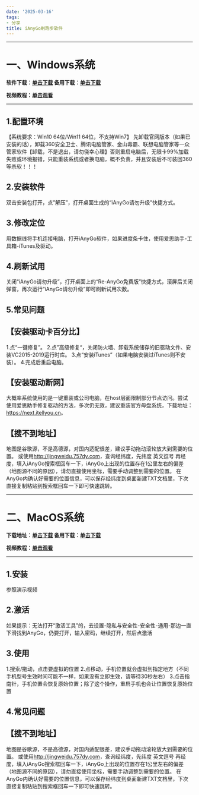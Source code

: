 ```yaml
---
date: '2025-03-16'
tags:
- 分享
title: iAnyGo刷跑步软件
---
```


<!-- 在此输入文章内容 -->
 ** ** 
<h1>一、Windows系统</h1>

 **软件下载：[单击下载](http://nas.suntao.online:5244/%E8%99%9A%E6%8B%9F%E5%AE%9A%E4%BD%8D)      备用下载：[单击下载](https://www.123pan.com/s/g3E8Vv-yXnfh)** 

 **视频教程：[单击观看](https://www.bilibili.com/video/BV1aasDenEXc)** 
 ** ** 

<h2>1.配置环境</h2>
【系统要求：Win10 64位/Win11 64位，不支持Win7】
先卸载官网版本（如果已安装的话），卸载360安全卫士、腾讯电脑管家、金山毒霸、联想电脑管家等一众管家软件【卸载，不是退出，请勿侥幸心理】否则重启电脑后，无限卡99%加载失败或环境报错，只能重装系统或者换电脑，概不负责，并且安装后不可装回360等杀软！！！

<h2>2.安装软件</h2>
双击安装包打开，点”解压”，打开桌面生成的“iAnyGo请勿升级”快捷方式。

<h2>3.修改定位</h2>
用数据线将手机连接电脑，打开iAnyGo软件，如果进度条卡住，使用爱思助手-工具箱-iTunes及驱动。
 

<h2>4.刷新试用</h2>

关闭“iAnyGo请勿升级”，打开桌面上的“Re-AnyGo免费版”快捷方式，滚屏后关闭弹窗，再次运行“iAnyGo请勿升级”即可刷新试用次数。

<h2>5.常见问题</h2>

<h2>【安装驱动卡百分比】</h2>
1.点“一键修复”。
2.点”高级修复“，关闭防火墙、卸载系统储存的旧驱动文件、安装VC2015-2019运行时库。
3.点“安装iTunes”（如果电脑安装过iTunes则不安装）。
4.完成后重启电脑。

<h2>【安装驱动断网】</h2>

大概率系统使用的是一键重装或公司电脑，在host层面限制部分节点访问。尝试使用爱思助手修复驱动的方法，多次仍无效，建议重装官方母盘系统，下载地址：<a href="https://next.itellyou.cn">https://next.itellyou.cn</a>。

<h2>【搜不到地址】</h2>

地图是谷歌源，不是高德源，对国内适配很差，建议手动拖动滚轮放大到需要的位置。
或使用<a href="http://jingweidu.757dy.com">http://jingweidu.757dy.com</a>，查询经纬度，先纬度 英文逗号 再经度，填入iAnyGo搜索框回车一下，iAnyGo上出现的位置存在1公里左右的偏差（地图源不同的原因），请勿直接使用坐标，需要手动调整到需要的位置。
在AnyGo内确认好需要的位置信息，可以保存经纬度到桌面新建TXT文档里，下次直接复制粘贴到搜索框回车一下即可快速跳转。

 ** ** 
<h1>二、MacOS系统</h1>

 **下载地址：[单击下载](http://nas.suntao.online:5244/%E8%99%9A%E6%8B%9F%E5%AE%9A%E4%BD%8D)      备用下载：[单击下载](https://www.123pan.com/s/g3E8Vv-yXnfh)** 

 **视频教程：[单击观看](https://www.bilibili.com/video/BV1H3tZefEV5)** 
 ** ** 
<h2>1.安装</h2>
参照演示视频

<h2>2.激活</h2>
如果提示：无法打开“激活工具”的，去设置-隐私与安全性-安全性-通用-那边一直下滑找到AnyGo，仍要打开，输入密码，继续打开，然后点激活

<h2>3.使用</h2>
1.搜索/拖动，点击要虚拟的位置
2.点移动，手机位置就会虚拟到指定地方（不同手机型号生效时间可能不一样，如果没有立即生效，请等待30秒左右）
3.点击指南针，手机位置会恢复原始位置；除了这个操作，重启手机也会让位置恢复原始位置

<h2>4.常见问题</h2>

<h2>【搜不到地址】</h2>

地图是谷歌源，不是高德源，对国内适配很差，建议手动拖动滚轮放大到需要的位置。
或使用<a href="http://jingweidu.757dy.com">http://jingweidu.757dy.com</a>，查询经纬度，先纬度 英文逗号 再经度，填入iAnyGo搜索框回车一下，iAnyGo上出现的位置存在1公里左右的偏差（地图源不同的原因），请勿直接使用坐标，需要手动调整到需要的位置。
在AnyGo内确认好需要的位置信息，可以保存经纬度到桌面新建TXT文档里，下次直接复制粘贴到搜索框回车一下即可快速跳转。